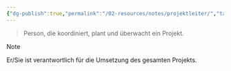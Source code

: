 ```yaml
---
{"dg-publish":true,"permalink":"/02-resources/notes/projektleiter/","tags":["GFN/prüfungsrelevant/AP1/vorbereitung"],"noteIcon":"","updated":"2025-07-12T13:31:41.311+02:00"}
---
```


>Person, die koordiniert, plant und überwacht ein Projekt.

>[!note] 
>Er/Sie ist verantwortlich für die Umsetzung des gesamten Projekts.
